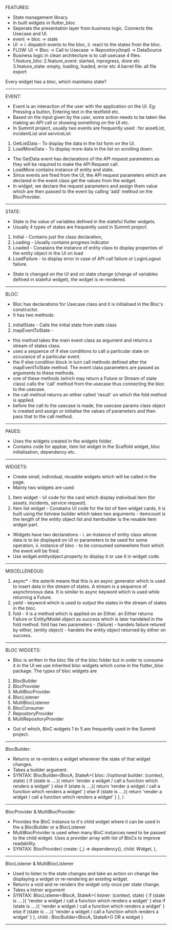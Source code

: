 FEATURES:

- State management library.
- In built widgets in flutter_bloc
- Seperate the presentation layer from business logic. Connects the Usecase and UI.
- event -> bloc -> state
- UI -> i. dispatch events to the bloc, ii. react to the states from the bloc.
- FLOW: UI -> Bloc -> Call to Usecase -> Repository(Impl) -> DataSource
- Business logic in clean architecture is to call usecase
  4 files:
  1.feature_bloc
  2.feature_event: started, inprogress, done etc
  3.feature_state: empty, loading, loaded, error etc
  4.barrel file: all file export

Every widget has a bloc, which maintains state?

---

EVENT:

- Event is an interaction of the user with the application on the UI. Eg: Pressing a button, Entering text in the textfield etc.
- Based on the input given by the user, some action needs to be taken like making an API call or showing something on the UI etc.
- In Summit project, usually two events are frequently used : for assetList, incidentList and serviceList

1. GetListData - To display the data in the list form on the UI.
2. LoadMoreData - To display more data in the list on scrolling down.

- The GetData event has declarations of the API request parameters as they will be required to make the API Request call.
- LoadMore contains instance of entity and state.
- Since events are fired from the UI, the API request parameters which are declared in the event class get the values from the widget.
- In widget, we declare the request parameters and assign them value which are then passed to the event by calling 'add' method on the BlocProvider.

---

STATE:

- State is the value of variables defined in the stateful flutter widgets.
- Usually 4 types of states are frequently used in Summit project:

1. Initial - Contains just the class declaration,
2. Loading - Usually contains progress indicator
3. Loaded - Conatains the instance of entity class to display properties of the entity object in the UI on load
4. LoadFailure - to display error in case of API call failure or LoginLogout failure.

- State is changed on the UI and on state change (change of variables defined in stateful widget), the widget is re-rendered.

---

BLOC:

- Bloc has declarations for Usecase class and it is initialised in the Bloc's constructor.
- It has two methods:

1. initialState - Calls the initial state from state class
2. mapEventToState -

- this method takes the main event class as argument and returns a stream of states class.
- uses a sequence of if else conditions to call a particular state on occurance of a particular event.
- the if else condition block in turn call methods defined after the mapEventToState method. The event class parameters are passed as arguments to these methods.
- one of these methods (which may return a Future or Stream of state class) calls the 'call' method from the usecase thus connecting the bloc to the usecase.
- the call method returns an either called 'result' on which the fold method is applied.
- before the call to the usecase is made, the usecase params class object is created and assign or initialise the values of parameters and then pass that to the call method.

---

PAGES:

- Uses the widgets created in the widgets folder.
- Contains code for appbar, item list widget in the Scaffold widget, bloc initialisation, dependency etc.

---

WIDGETS:

- Create small, individual, reusable widgets which will be called in the page.
- Mainly two widgets are used:

1. Item widget - UI code for the card which display individual item (for assets, incidents, service request).
2. Item list widget - Conatains UI code for the list of Item widget cards, it is built using the listview builder which takes two arguments - itemcount is the length of the entity object list and itembuilder is the resable item widget part.

- Widgets have two declarations -
  i. an instance of entity class whose data is to be displayed on UI or parameters to be used for some operation,
  ii. instance of bloc - to be consumed somewhere from which the event will be fired.
- Use widget.entityobject.property to display it or use it in widget code.

---

MISCELLENEOUS:

1. async\* - the asterik means that this is an async generator which is used to insert data in the stream of states. A stream is a sequence of asynchronous data. It is similar to async keyword which is used while returning a Future.
2. yeild - keyword which is used to output the states in the stream of states in the bloc.
3. fold - it is a method which is applied on an Either.
   an Either returns Failure or Entity/Model object as success which is later handeled in the fold method.
   fold has two parameters - (failure) - handels failure retured by either,
   (entity object) - handels the entity object returned by either on success.

---

BLOC WIDGETS:

- Bloc is written in the bloc file of the bloc folder but in order to consume it in the UI we use inherited bloc widgets which come in the flutter_bloc package. The types of bloc widgets are

1. BlocBuilder
2. BlocProvider
3. MultiBlocProvider
4. BlocListener
5. MultiBlocListener
6. BlocConsumer
7. RepositoryProvider
8. MultiRepositoryProvider

- Out of which, BloC widgets 1 to 5 are frequently used in the Summit project.

---

BlocBuilder:

- Returns or re-renders a widget whenever the state of that widget changes.
- Takes a builder argument.
- SYNTAX:
  BlocBuilder<BlocA, StateA>(
  bloc: //optional
  builder: (context, state) {
  if (state is ....){
  return 'render a widget / call a function which renders a widget'
  }
  else if (state is ....){
  return 'render a widget / call a function which renders a widget'
  }
  else if (state is ....){
  return 'render a widget / call a function which renders a widget'
  }
  },
  )

---

BlocProvider & MultiBlocProvider

- Provides the BloC instance to it's child widget where it can be used in the a BlocBuilder or a BlocListener
- MultiBlocProvider is used when many BloC instances need to be passed to the child widget. Uses a provider array with list of BloCs to improve readability.
- SYNTAX:
  BlocProvider(
  create: (\_) => dependency<BlocA>(),
  child: Widget,
  ),

---

BlocListener & MultiBlocListener

- Used to listen to the state changes and take an action on change like displaying a widget or re-rendering an existing widget.
- Returns a void and re-renders the widget only once per state change.
- Takes a listner argument
- SYNTAX:
  BlocListener<BlocA, StateA>(
  listner: (context, state) {
  if (state is ....){
  'render a widget / call a function which renders a widget'
  }
  else if (state is ....){
  'render a widget / call a function which renders a widget'
  }
  else if (state is ....){
  'render a widget / call a function which renders a widget'
  }
  },
  child : BlocBuilder<BlocA, StateA>() OR a widget
  )

---
